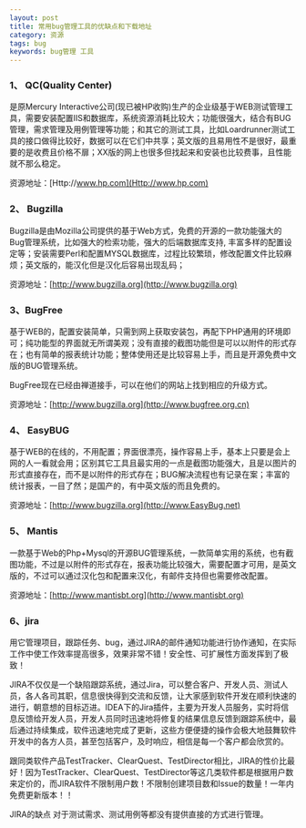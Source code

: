 ```yaml
---
layout: post
title: 常用bug管理工具的优缺点和下载地址
category: 资源
tags: bug
keywords: bug管理 工具
---
```



### 1、 QC(Quality Center)
是原Mercury Interactive公司(现已被HP收购)生产的企业级基于WEB测试管理工具，需要安装配置IIS和数据库，系统资源消耗比较大；功能很强大，结合有BUG管理，需求管理及用例管理等功能；和其它的测试工具，比如Loardrunner测试工具的接口做得比较好，数据可以在它们中共享；英文版的且易用性不是很好，最重要的是收费且价格不扉；XX版的网上也很多但找起来和安装也比较费事，且性能就不那么稳定。

资源地址：[Http://www.hp.com](Http://www.hp.com)

### 2、 Bugzilla
Bugzilla是由Mozilla公司提供的基于Web方式，免费的开源的一款功能强大的Bug管理系统，比如强大的检索功能，强大的后端数据库支持, 丰富多样的配置设定等；安装需要Perl和配置MYSQL数据库，过程比较繁琐，修改配置文件比较麻烦；英文版的，能汉化但是汉化后容易出现乱码；   

资源地址：[http://www.bugzilla.org](http://www.bugzilla.org)

### 3、BugFree
基于WEB的，配置安装简单，只需到网上获取安装包，再配下PHP通用的环境即可；纯功能型的界面就无所谓美观；没有直接的截图功能但是可以以附件的形式存在；也有简单的报表统计功能；整体使用还是比较容易上手，而且是开源免费中文版的BUG管理系统。

BugFree现在已经由禅道接手，可以在他们的网站上找到相应的升级方式。

资源地址：[http://www.bugzilla.org](http://www.bugfree.org.cn)

### 4、 EasyBUG
基于WEB的在线的，不用配置；界面很漂亮，操作容易上手，基本上只要是会上网的人一看就会用；区别其它工具且最实用的一点是截图功能强大，且是以图片的形式直接存在，而不是以附件的形式存在；BUG解决流程也有记录在案；丰富的统计报表，一目了然；是国产的，有中英文版的而且免费的。

资源地址：[http://www.bugzilla.org](http://www.EasyBug.net)

### 5、 Mantis
一款基于Web的Php+Mysql的开源BUG管理系统，一款简单实用的系统，也有截图功能，不过是以附件的形式存在，报表功能比较强大，需要配置才可用，是英文版的，不过可以通过汉化包和配置来汉化，有邮件支持但也需要修改配置。

资源地址：[http://www.mantisbt.org](http://www.mantisbt.org)

### 6、jira

用它管理项目，跟踪任务、bug，通过JIRA的邮件通知功能进行协作通知，在实际工作中使工作效率提高很多，效果非常不错！安全性、可扩展性方面发挥到了极致！

JIRA不仅仅是一个缺陷跟踪系统，通过Jira，可以整合客户、开发人员、测试人员，各人各司其职，信息很快得到交流和反馈，让大家感到软件开发在顺利快速的进行，朝意想的目标迈进。IDEA下的Jira插件，主要为开发人员服务，实时将信息反馈给开发人员，开发人员同时迅速地将修复的结果信息反馈到跟踪系统中，最后通过持续集成，软件迅速地完成了更新，这些方便便捷的操作会极大地鼓舞软件开发中的各方人员，甚至包括客户，及时响应，相信是每一个客户都会欣赏的。

跟同类软件产品TestTracker、ClearQuest、TestDirector相比，JIRA的性价比最好！因为TestTracker、ClearQuest、TestDirector等这几类软件都是根据用户数来定价的，而JIRA软件不限制用户数！不限制创建项目数和Issue的数量！一年内免费更新版本！！

JIRA的缺点
对于测试需求、测试用例等都没有提供直接的方式进行管理。
